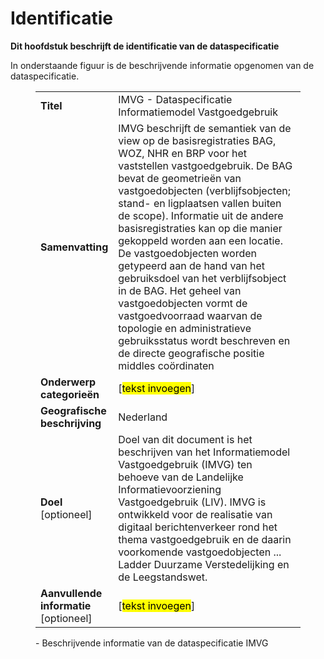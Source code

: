 # Identificatie

**Dit hoofdstuk beschrijft de identificatie van de dataspecificatie**

In onderstaande figuur is de beschrijvende informatie opgenomen van de dataspecificatie.

<figure>
	<table style="width: 100%">
		<col width="25%">
		<col width="75%">
		<tr>
			<td><b>Titel</b></td>
			<td>IMVG - Dataspecificatie Informatiemodel Vastgoedgebruik</td>
		</tr>
		<tr>
			<td><b>Samenvatting</b></td>
			<td>IMVG beschrijft de semantiek van de view op de basisregistraties BAG, WOZ, NHR en BRP voor het vaststellen vastgoedgebruik. De BAG bevat de geometrieën van vastgoedobjecten (verblijfsobjecten; stand- en ligplaatsen vallen buiten de scope). Informatie uit de andere basisregistraties kan op die manier gekoppeld worden aan een locatie. De vastgoedobjecten worden getypeerd aan de hand van het gebruiksdoel van het verblijfsobject in de BAG. Het geheel van vastgoedobjecten vormt de vastgoedvoorraad waarvan de topologie en administratieve gebruiksstatus wordt beschreven en de directe geografische positie middles coördinaten</td>
		</tr>
		<tr>
			<td><b>Onderwerp categorieën</b></td>
			<td>[<mark>tekst invoegen</mark>]</td>
		</tr>
		<tr>
			<td><b>Geografische beschrijving</b></td>
			<td>Nederland</td>
		</tr>
		<tr>
			<td><b>Doel</b> [optioneel]</td>
			<td>Doel van dit document is het beschrijven van het Informatiemodel Vastgoedgebruik (IMVG) ten behoeve van de Landelijke Informatievoorziening Vastgoedgebruik (LIV). IMVG is ontwikkeld voor de realisatie van digitaal berichtenverkeer rond het thema vastgoedgebruik en de daarin voorkomende vastgoedobjecten ... Ladder Duurzame Verstedelijking en de Leegstandswet.</td>
		</tr>
		<tr>
			<td><b>Aanvullende informatie</b> [optioneel]</td>
			<td>[<mark>tekst invoegen</mark>]</td>
		</tr>
	</table>
	<figcaption> - Beschrijvende informatie van de dataspecificatie IMVG</figcaption>
</figure>
